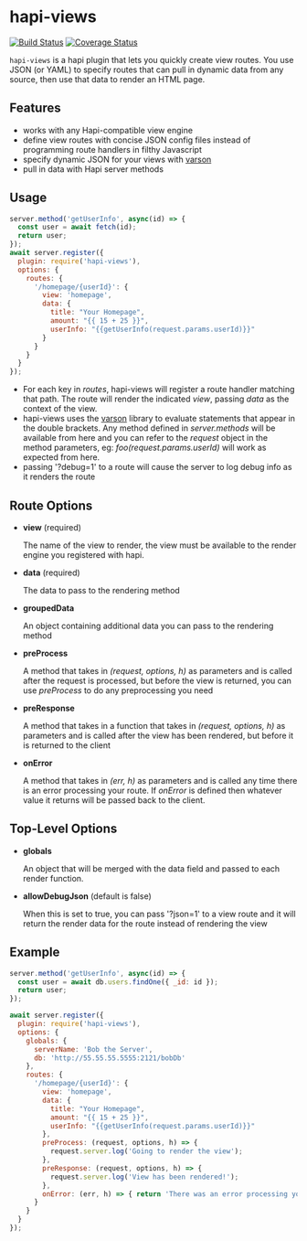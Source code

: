 # hapi-views

[![Build Status](https://travis-ci.org/firstandthird/hapi-views.svg?branch=master)](https://travis-ci.org/firstandthird/hapi-views)
[![Coverage Status](https://coveralls.io/repos/github/firstandthird/hapi-views/badge.svg?branch=master)](https://coveralls.io/github/firstandthird/hapi-views?branch=master)

`hapi-views` is a hapi plugin that lets you quickly create view routes. You use JSON (or YAML) to specify routes that can pull in dynamic data from any source, then use that data to render an HTML page.

## Features

* works with any Hapi-compatible view engine
* define view routes with concise JSON config files instead of programming route handlers in filthy Javascript
* specify dynamic JSON for your views with [varson](https://github.com/firstandthird/varson)
* pull in data with Hapi server methods

## Usage

```js
server.method('getUserInfo', async(id) => {
  const user = await fetch(id);
  return user;
});
await server.register({
  plugin: require('hapi-views'),
  options: {
    routes: {
      '/homepage/{userId}': {
        view: 'homepage',
        data: {
          title: "Your Homepage",
          amount: "{{ 15 + 25 }}",
          userInfo: "{{getUserInfo(request.params.userId)}}"
        }
      }
    }
  }
});
```

- For each key in _routes_, hapi-views will register a route handler matching that path.  The route will render the indicated _view_, passing _data_ as the context of the view.
- hapi-views uses the [varson](https://github.com/firstandthird/varson) library to evaluate statements that appear in the double brackets.  Any method defined in _server.methods_ will be available from here and you can refer to the _request_ object in the method parameters, eg: _foo(request.params.userId)_ will work as expected from here.
- passing '?debug=1' to a route will cause the server to log debug info as it renders the route

## Route Options

- __view__ (required)

  The name of the view to render, the view must be available to the render engine you registered with hapi.

- __data__ (required)

  The data to pass to the rendering method

- __groupedData__

  An object containing additional data you can pass to the rendering method

- __preProcess__

  A method that takes in _(request, options, h)_ as parameters and is called after the request is processed, but before the view is returned,
  you can use _preProcess_ to do any preprocessing you need

- __preResponse__

  A method that takes in a function that takes in _(request, options, h)_ as parameters and is called after the view has been rendered, but before it
  is returned to the client

- __onError__

  A method that takes in _(err, h)_ as parameters and is called any time there is an error processing your route.  If _onError_ is defined then
  whatever value it returns will be passed back to the client.


## Top-Level Options

- __globals__

  An object that will be merged with the data field and passed to each render function.

- __allowDebugJson__ (default is false)

  When this is set to true, you can pass '?json=1' to a view route and it will
  return the render data for the route instead of rendering the view

## Example
```javascript
server.method('getUserInfo', async(id) => {
  const user = await db.users.findOne({ _id: id });
  return user;
});

await server.register({
  plugin: require('hapi-views'),
  options: {
    globals: {
      serverName: 'Bob the Server',
      db: 'http://55.55.55.5555:2121/bobDb'
    },
    routes: {
      '/homepage/{userId}': {
        view: 'homepage',
        data: {
          title: "Your Homepage",
          amount: "{{ 15 + 25 }}",
          userInfo: "{{getUserInfo(request.params.userId)}}"
        },
        preProcess: (request, options, h) => {
          request.server.log('Going to render the view');
        },
        preResponse: (request, options, h) => {
          request.server.log('View has been rendered!');
        },
        onError: (err, h) => { return 'There was an error processing your request' }
      }
    }
  }
});
```
